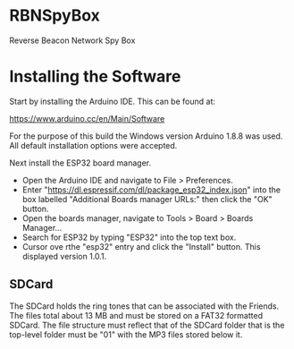 # RBNSpyBox

Reverse Beacon Network Spy Box

# Installing the Software

Start by installing the Arduino IDE. This can be found at:

https://www.arduino.cc/en/Main/Software

For the purpose of this build the Windows version Arduino 1.8.8 was used. 
All default installation options were accepted.

Next install the ESP32 board manager.

- Open the Arduino IDE and navigate to File > Preferences.
- Enter "https://dl.espressif.com/dl/package_esp32_index.json" into the box labelled
"Additional Boards manager URLs:" then click the "OK" button.
- Open the boards manager, navigate to Tools > Board > Boards Manager...
- Search for ESP32 by typing "ESP32" into the top text box.
- Cursor ove rthe "esp32" entry and click the "Install" button. This displayed version 1.0.1.

## SDCard

The SDCard holds the ring tones that can be associated with the Friends. The files total about 13 MB and must be stored on a FAT32 formatted SDCard. 
The file structure must reflect that of the SDCard folder that is the top-level folder must be "01" with the MP3 files stored below it.
